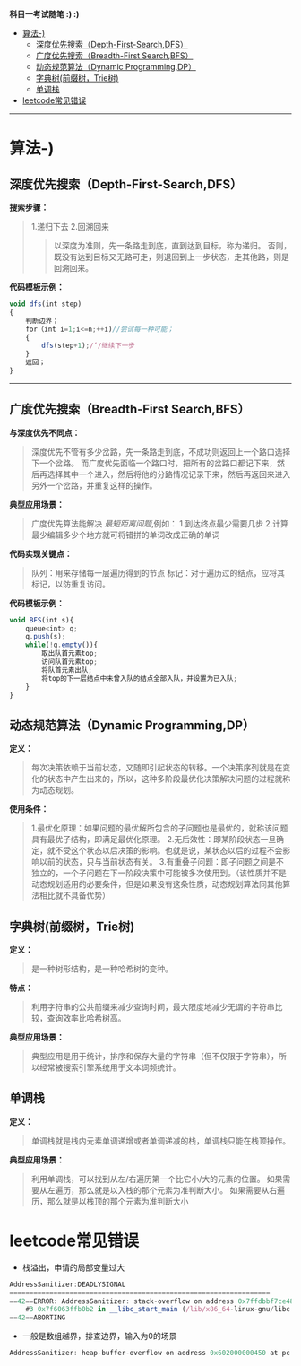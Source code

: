 __科目一考试随笔 :)  :)__
- [算法-)](#----)
  * [深度优先搜索（Depth-First-Search,DFS）](#-------depth-first-search-dfs-)
  * [广度优先搜索（Breadth-First Search,BFS）](#-------breadth-first-search-bfs-)
  * [动态规范算法（Dynamic Programming,DP）](#-------dynamic-programming-dp-)
  * [字典树(前缀树，Trie树)](#--------trie--)
  * [单调栈](#---)
- [leetcode常见错误](#leetcode----)
---

# 算法-)

## 深度优先搜索（Depth-First-Search,DFS）
**搜索步骤：**
>1.递归下去
>2.回溯回来
>>以深度为准则，先一条路走到底，直到达到目标，称为递归。
>>否则，既没有达到目标又无路可走，则退回到上一步状态，走其他路，则是回溯回来。

**代码模板示例：**
```javascript
void dfs(int step)
{
	判断边界；
	for（int i=1;i<=n;++i)//尝试每一种可能；
	{
		dfs(step+1);/‘/继续下一步
	}
	返回；
}

```

___

## 广度优先搜索（Breadth-First Search,BFS）

**与深度优先不同点：**
>深度优先不管有多少岔路，先一条路走到底，不成功则返回上一个路口选择下一个岔路。
而广度优先面临一个路口时，把所有的岔路口都记下来，然后再选择其中一个进入，然后将他的分路情况记录下来，然后再返回来进入另外一个岔路，并重复这样的操作。


**典型应用场景：**
>广度优先算法能解决  *最短距离问题*,例如：
    1.到达终点最少需要几步
    2.计算最少编辑多少个地方就可将错拼的单词改成正确的单词

**代码实现关键点：**
>队列：用来存储每一层遍历得到的节点
标记：对于遍历过的结点，应将其标记，以防重复访问。

**代码模板示例：**
```javascript
void BFS(int s){
    queue<int> q;
    q.push(s);
    while(!q.empty()){
        取出队首元素top;
        访问队首元素top;
        将队首元素出队;
        将top的下一层结点中未曾入队的结点全部入队，并设置为已入队;
    }
}
```
## 动态规范算法（Dynamic Programming,DP）

**定义：**
>每次决策依赖于当前状态，又随即引起状态的转移。一个决策序列就是在变化的状态中产生出来的，所以，这种多阶段最优化决策解决问题的过程就称为动态规划。

**使用条件：**
>1.最优化原理：如果问题的最优解所包含的子问题也是最优的，就称该问题具有最优子结构，即满足最优化原理。
2.无后效性：即某阶段状态一旦确定，就不受这个状态以后决策的影响。也就是说，某状态以后的过程不会影响以前的状态，只与当前状态有关。
3.有重叠子问题：即子问题之间是不独立的，一个子问题在下一阶段决策中可能被多次使用到。（该性质并不是动态规划适用的必要条件，但是如果没有这条性质，动态规划算法同其他算法相比就不具备优势）

## 字典树(前缀树，Trie树)
**定义：**
>是一种树形结构，是一种哈希树的变种。

**特点：**
>利用字符串的公共前缀来减少查询时间，最大限度地减少无谓的字符串比较，查询效率比哈希树高。

**典型应用场景：**
>典型应用是用于统计，排序和保存大量的字符串（但不仅限于字符串），所以经常被搜索引擎系统用于文本词频统计。

## 单调栈
**定义：**
>单调栈就是栈内元素单调递增或者单调递减的栈，单调栈只能在栈顶操作。

**典型应用场景：**
>利用单调栈，可以找到从左/右遍历第一个比它小/大的元素的位置。
如果需要从左遍历，那么就是以入栈的那个元素为准判断大小。
如果需要从右遍历，那么就是以栈顶的那个元素为准判断大小

# leetcode常见错误
- 栈溢出，申请的局部变量过大
```javascript
AddressSanitizer:DEADLYSIGNAL
=================================================================
==42==ERROR: AddressSanitizer: stack-overflow on address 0x7ffdbbf7ce48 (pc 0x5563e0a76939 bp 0x7ffdc1ed8e70 sp 0x7ffdbbf7ce48 T0)
    #3 0x7f6063ffb0b2 in __libc_start_main (/lib/x86_64-linux-gnu/libc.so.6+0x270b2)
==42==ABORTING
```

- 一般是数组越界，排查边界，输入为0的场景
```javascript
AddressSanitizer: heap-buffer-overflow on address 0x602000000450 at pc 0x55b41e50a47e bp 0x7ffecfeafbf0 sp 0x7ffecfeafbe0
```

